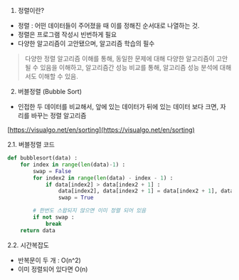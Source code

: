 1. 정렬이란?

- 정렬 : 어떤 데이터들이 주어졌을 때 이를 정해진 순서대로 나열하는 것.
- 정렬은 프로그램 작성시 빈번하게 필요
- 다양한 알고리즘이 고안됐으며, 알고리즘 학습의 필수

> 다양한 정렬 알고리즘 이해를 통해, 동일한 문제에 대해 다양한 알고리즘이 고안될 수 있음을 이해하고, 알고리즘간 성능 비교를 통해, 알고리즘 성능 분석에 대해서도 이해할 수 있음.

2. 버블정렬 (Bubble Sort)

- 인접한 두 데이터를 비교해서, 앞에 있는 데이터가 뒤에 있는 데이터 보다 크면, 자리를 바꾸는 정렬 알고리즘

[https://visualgo.net/en/sorting](https://visualgo.net/en/sorting)

2.1. 버블정렬 코드

```python
def bubblesort(data) :
    for index in range(len(data)-1) :
        swap = False
        for index2 in range(len(data) - index - 1) :
            if data[index2] > data[index2 + 1] :
                data[index2], data[index2 + 1] = data[index2 + 1], data[index2]
                swap = True

        # 한번도 스왑되지 않으면 이미 정렬 되어 있음
        if not swap :
            break
    return data
```

2.2. 시간복잡도

- 반복문이 두 개 : O(n^2)
- 이미 정렬되어 있다면 O(n)
